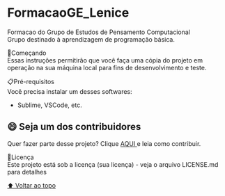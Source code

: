 # FormacaoGE_Lenice 

Formacao do Grupo de Estudos de Pensamento Computacional<br>
Grupo destinado à aprendizagem  de programação básica.

🚀Começando<br>
Essas instruções permitirão que você faça uma cópia do projeto em operação na sua máquina local para fins de desenvolvimento e teste.


📋Pré-requisitos<br>
Você precisa instalar um desses softwares:
* Sublime, VSCode, etc.

##  😄 Seja um dos contribuidores<br>

Quer fazer parte desse projeto? Clique [ AQUI ](CONTRIBUTING.md) e leia como contribuir.


📄Licença<br>
Este projeto está sob a licença (sua licença) - veja o arquivo LICENSE.md para detalhes

[ ⬆ Voltar ao topo ](#nome-do-projeto)<br>
